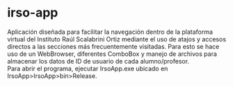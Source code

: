 # irso-app

Aplicación diseñada para facilitar la navegación dentro de la plataforma virtual del Instituto Raúl Scalabrini Ortiz mediante el uso de atajos y accesos directos a las secciones más frecuentemente visitadas. Para esto se hace uso de un WebBrowser, diferentes ComboBox y manejo de archivos para almacenar los datos de ID de usuario de cada alumno/profesor. <br>
Para abrir el programa, ejecutar IrsoApp.exe ubicado en IrsoApp>IrsoApp>bin>Release.
